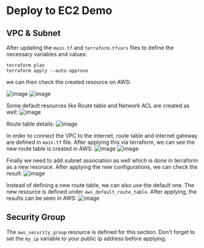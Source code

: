 # Deploy to EC2 Demo

## VPC & Subnet

After updating the `main.tf` and `terraform.tfvars` files to define the necessary variables and values:

    terraform plan
    terraform apply --auto-approve

we can then check the created resource on AWS:

![image](https://github.com/ArshaShiri/DevOpsBootcampTerraformDeployToEC2/assets/18715119/8d201c3b-8f20-4f0b-a309-052f7b9e1a0c)
![image](https://github.com/ArshaShiri/DevOpsBootcampTerraformDeployToEC2/assets/18715119/e68cd7fa-2009-4088-8e76-887f7bf88af6)

Some default resources like Route table and Network ACL are created as well:
![image](https://github.com/ArshaShiri/DevOpsBootcampTerraformDeployToEC2/assets/18715119/c5a21bf3-579a-4b04-bca4-85daae4fc10d)

Route table details:
![image](https://github.com/ArshaShiri/DevOpsBootcampTerraformDeployToEC2/assets/18715119/e4cc1754-c502-4f83-9af3-3570c2128a65)

In order to connect the VPC to the internet, route table and internet gateway are defined in `main.tf` file. After applying this via terraform, we can see the new route table is created in AWS:
![image](https://github.com/ArshaShiri/DevOpsBootcampTerraformDeployToEC2/assets/18715119/25624a46-efc8-4cfa-88a7-137403ff1641)
![image](https://github.com/ArshaShiri/DevOpsBootcampTerraformDeployToEC2/assets/18715119/2de5df3f-2df7-4d9e-8586-bad43308c4c7)

Finally we need to add subnet association as well which is done in terraform as a new resoruce. After applying the new configurations, we can check the result:
![image](https://github.com/ArshaShiri/DevOpsBootcampTerraformDeployToEC2/assets/18715119/8e77d0c2-6778-4528-9faa-8dddd9eda619)


Instead of defining a new route table, we can also use the default one. The new resource is defined under `aws_default_route_table`. After applying, the results can be seen in AWS:
![image](https://github.com/ArshaShiri/DevOpsBootcampTerraformDeployToEC2/assets/18715119/76dc499e-f419-4301-8304-4a2ce3fb3b2f)

## Security Group

The `aws_security_group` resource is defined for this section. Don't forget to set the `my_ip` variable to your public ip address before applying.